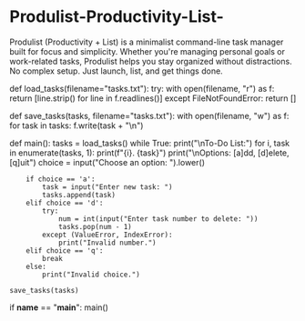 # Produlist-Productivity-List-
Produlist (Productivity + List) is a minimalist command-line task manager built for focus and simplicity. Whether you're managing personal goals or work-related tasks, Produlist helps you stay organized without distractions. No complex setup. Just launch, list, and get things done.

def load_tasks(filename="tasks.txt"):
    try:
        with open(filename, "r") as f:
            return [line.strip() for line in f.readlines()]
    except FileNotFoundError:
        return []

def save_tasks(tasks, filename="tasks.txt"):
    with open(filename, "w") as f:
        for task in tasks:
            f.write(task + "\n")

def main():
    tasks = load_tasks()
    while True:
        print("\nTo-Do List:")
        for i, task in enumerate(tasks, 1):
            print(f"{i}. {task}")
        print("\nOptions: [a]dd, [d]elete, [q]uit")
        choice = input("Choose an option: ").lower()

        if choice == 'a':
            task = input("Enter new task: ")
            tasks.append(task)
        elif choice == 'd':
            try:
                num = int(input("Enter task number to delete: "))
                tasks.pop(num - 1)
            except (ValueError, IndexError):
                print("Invalid number.")
        elif choice == 'q':
            break
        else:
            print("Invalid choice.")
    
    save_tasks(tasks)

if __name__ == "__main__":
    main()
